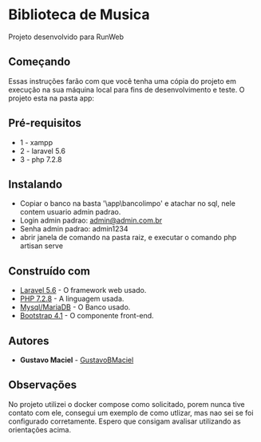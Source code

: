 # Biblioteca de Musica
Projeto desenvolvido para RunWeb

## Começando
Essas instruções farão com que você tenha uma cópia do projeto em execução na sua máquina local para fins de desenvolvimento e teste. O projeto esta na pasta app:

## Pré-requisitos
* 1 - xampp
* 2 - laravel 5.6
* 3 - php 7.2.8

## Instalando
- Copiar o banco na basta '\app\bancolimpo' e atachar no sql, nele contem usuario admin padrao.
- Login admin padrao: admin@admin.com.br
- Senha admin padrao: admin1234
- abrir janela de comando na pasta raiz, e executar o comando php artisan serve

## Construído com
 * [Laravel 5.6](https://laravel.com/) - O framework web usado.
 * [PHP 7.2.8](http://php.net/) - A linguagem usada.
 * [Mysql/MariaDB](https://www.mysql.com/) - O Banco usado.
 * [Bootstrap 4.1](https://getbootstrap.com/) - O componente front-end.
 
 ## Autores
 * **Gustavo Maciel** - [GustavoBMaciel](https://github.com/GustavoBMaciel)
 
 ## Observações
 No projeto utilizei o docker compose como solicitado, porem nunca tive contato com ele, consegui um exemplo de como utlizar, mas nao sei se foi configurado corretamente. Espero que consigam avalisar utilizando as orientações acima. 
